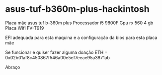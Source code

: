 # asus-tuf-b360m-plus-hackintosh


Placa mãe asus tuf b-360m plus 
Processador i5 9800F
Gpu rx 560 4 gb
Placa Wifi FV-T919

EFI adequada para esta maquina e a configuração da bios para esta placa mãe

Se funcionar e quiser fazer alguma doação 
ETH = 0x02b01af8c450867f546a00e5ef7eeae95a3871ab

Abraço
